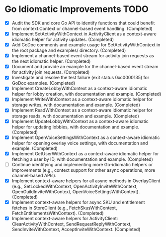 # Go Idiomatic Improvements TODO

- [x] Audit the SDK and core Go API to identify functions that could benefit from context.Context or channel-based event handling. (Completed)
- [x] Implement SetActivityWithContext in ActivityClient as a context-aware idiomatic helper for activity updates. (Completed)
- [x] Add GoDoc comments and example usage for SetActivityWithContext in the root package and examples/ directory. (Completed)
- [x] Implement a channel-based event stream for activity join requests as the next idiomatic helper. (Completed)
- [x] Document and provide an example for the channel-based event stream for activity join requests. (Completed)
- [x] Investigate and resolve the test failure (exit status 0xc0000135) for GoDoc examples. (Completed)
- [x] Implement CreateLobbyWithContext as a context-aware idiomatic helper for lobby creation, with documentation and example. (Completed)
- [x] Implement WriteWithContext as a context-aware idiomatic helper for storage writes, with documentation and example. (Completed)
- [x] Implement ReadWithContext as a context-aware idiomatic helper for storage reads, with documentation and example. (Completed)
- [x] Implement UpdateLobbyWithContext as a context-aware idiomatic helper for updating lobbies, with documentation and example. (Completed)
- [x] Implement OpenVoiceSettingsWithContext as a context-aware idiomatic helper for opening overlay voice settings, with documentation and example. (Completed)
- [x] Implement GetUserWithContext as a context-aware idiomatic helper for fetching a user by ID, with documentation and example. (Completed)
- [ ] Continue identifying and implementing more Go-idiomatic helpers or improvements (e.g., context support for other async operations, more channel-based APIs). 
- [x] Implement context-aware helpers for all async methods in OverlayClient (e.g., SetLockedWithContext, OpenActivityInviteWithContext, OpenGuildInviteWithContext, OpenVoiceSettingsWithContext). (Completed)
- [x] Implement context-aware helpers for async SKU and entitlement fetches in StoreClient (e.g., FetchSkusWithContext, FetchEntitlementsWithContext). (Completed) 
- [x] Implement context-aware helpers for ActivityClient: ClearActivityWithContext, SendRequestReplyWithContext, SendInviteWithContext, AcceptInviteWithContext. (Completed) 